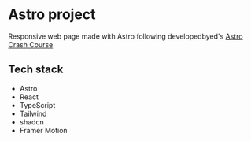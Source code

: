 # Astro project

Responsive web page made with Astro following developedbyed's [Astro Crash Course](https://www.youtube.com/watch?v=NniT0vKyn-E)

## Tech stack

- Astro
- React
- TypeScript
- Tailwind
- shadcn
- Framer Motion
